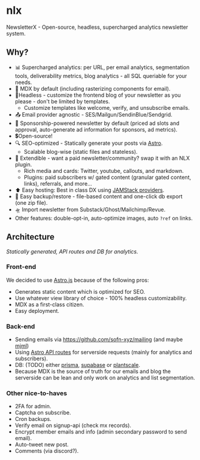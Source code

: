 # nlx
NewsletterX - Open-source, headless, supercharged analytics newsletter system.

## Why?

- 📊 Supercharged analytics: per URL, per email analytics, segmentation tools, deliverability metrics, blog analytics - all SQL queriable for your needs.
- 📝 MDX by default (including rasterizing components for email).
- 🦿Headless - customize the frontend blog of your newsletter as you please - don't be limited by templates.
  - Customize templates like welcome, verify, and unsubscribe emails.
- 📤 Email provider agnostic - SES/Mailgun/SendinBlue/Sendgrid.
- 👀 Sponsorship-powered newsletter by default (priced ad slots and approval, auto-generate ad information for sponsors, ad metrics).
- 💲Open-source!
- 🔍 SEO-optimized - Statically generate your posts via [Astro](https://astro.build/).
  - Scalable blog-wise (static files and stateless).
- 🧩 Extendible - want a paid newsletter/community? swap it with an NLX plugin.
  - Rich media and cards: Twitter, youtube, callouts, and markdown.
  - Plugins: paid subscribers w/ gated content (granular gated content, links), referrals, and more...
- ⬆️ Easy hosting: Best in class DX using [JAMStack providers](https://docs.astro.build/en/guides/deploy/).
- 🍰 Easy backup/restore - file-based content and one-click db export (one zip file).
- 🛸 Import newsletter from Substack/Ghost/Mailchimp/Revue.
- Other features: double-opt-in, auto-optimize images, auto `?ref` on links.

## Architecture
*Statically generated, API routes and DB for analytics.*

### Front-end
We decided to use [Astro.js](astro.build) because of the following pros:
- Generates static content which is optimized for SEO.
- Use whatever view library of choice - 100% headless customizability.
- MDX as a first-class citizen.
- Easy deployment.

### Back-end
- Sending emails via https://github.com/sofn-xyz/mailing (and maybe [mjml](https://github.com/mjmlio/mjml))
- Using [Astro API routes](https://docs.astro.build/en/guides/server-side-rendering/#api-routes) for serverside requests (mainly for analytics and subscribers).
- DB: (TODO) either [prisma](https://www.prisma.io/), [supabase](https://supabase.com/) or [plantscale](https://planetscale.com/).
- Because MDX is the source of truth for our emails and blog the serverside can be lean and only work on analytics and list segmentation.


### Other nice-to-haves
- 2FA for admin.
- Captcha on subscribe.
- Cron backups.
- Verify email on signup-api (check mx records).
- Encrypt member emails and info (admin secondary password to send email).
- Auto-tweet new post.
- Comments (via discord?).

